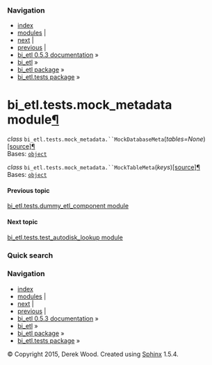 ### Navigation

-   [index](genindex.md "General Index")
-   [modules](py-modindex.md "Python Module Index") |
-   [next](bi_etl.tests.test_autodisk_lookup.md "bi_etl.tests.test_autodisk_lookup module") |
-   [previous](bi_etl.tests.dummy_etl_component.md "bi_etl.tests.dummy_etl_component module") |
-   [bi\_etl 0.5.3 documentation](index.md) »
-   [bi\_etl](modules.md) »
-   [bi\_etl package](bi_etl.md) »
-   [bi\_etl.tests package](bi_etl.tests.md) »

<span id="bi-etl-tests-mock-metadata-module"></span>
bi\_etl.tests.mock\_metadata module<a href="#module-bi_etl.tests.mock_metadata" class="headerlink" title="Permalink to this headline">¶</a>
===========================================================================================================================================

 *class* `bi_etl.tests.mock_metadata.``MockDatabaseMeta`<span class="sig-paren">(</span>*tables=None*<span class="sig-paren">)</span><a href="_modules/bi_etl/tests/mock_metadata.md#MockDatabaseMeta" class="reference internal"><span class="viewcode-link">[source]</span></a><a href="#bi_etl.tests.mock_metadata.MockDatabaseMeta" class="headerlink" title="Permalink to this definition">¶</a>  
Bases: <a href="https://docs.python.org/2/library/functions.md#object" class="reference external" title="(in Python v2.7)"><code class="xref py py-class docutils literal">object</code></a>

<!-- -->

 *class* `bi_etl.tests.mock_metadata.``MockTableMeta`<span class="sig-paren">(</span>*keys*<span class="sig-paren">)</span><a href="_modules/bi_etl/tests/mock_metadata.md#MockTableMeta" class="reference internal"><span class="viewcode-link">[source]</span></a><a href="#bi_etl.tests.mock_metadata.MockTableMeta" class="headerlink" title="Permalink to this definition">¶</a>  
Bases: <a href="https://docs.python.org/2/library/functions.md#object" class="reference external" title="(in Python v2.7)"><code class="xref py py-class docutils literal">object</code></a>

#### Previous topic

[bi\_etl.tests.dummy\_etl\_component module](bi_etl.tests.dummy_etl_component.md "previous chapter")

#### Next topic

[bi\_etl.tests.test\_autodisk\_lookup module](bi_etl.tests.test_autodisk_lookup.md "next chapter")

### Quick search

### Navigation

-   [index](genindex.md "General Index")
-   [modules](py-modindex.md "Python Module Index") |
-   [next](bi_etl.tests.test_autodisk_lookup.md "bi_etl.tests.test_autodisk_lookup module") |
-   [previous](bi_etl.tests.dummy_etl_component.md "bi_etl.tests.dummy_etl_component module") |
-   [bi\_etl 0.5.3 documentation](index.md) »
-   [bi\_etl](modules.md) »
-   [bi\_etl package](bi_etl.md) »
-   [bi\_etl.tests package](bi_etl.tests.md) »

© Copyright 2015, Derek Wood. Created using [Sphinx](http://sphinx-doc.org/) 1.5.4.
